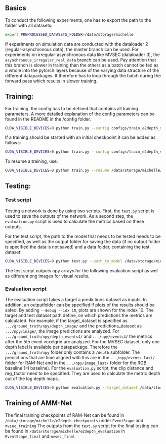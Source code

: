 ## Basics 
To conduct the following experiments, one has to export the path to the folder with all datasets:

```bash
export PREPROCESSED_DATASETS_FOLDER=/data/storage/michelle
```

If experiments on simulation data are conducted with the dataloader 2 (regular-asynchronous data), the master branch can be used.
For experiments on irregular-asynchronous data like MVSEC (dataloader 3), the `asynchronous_irregular_real_data` branch can be used. Pay attention that this branch is slower in training than the others as a batch cannot be fed as a whole into the pytorch layers because of the varying data structure of the different datapackages. It therefore has to loop through the batch during the forward pass which results in slower training.


## Training:
For training, the config has to be defined that contains all training parameters. A more detailed explanation of the config parameters can be found in the README in the /config folder.

```bash
CUDA_VISIBLE_DEVICES=0 python train.py --config configs/train_e2depth_si_grad_loss_statenet_ergb.json
```

If a training should be started with an initial checkpoint it can be added as follows:

```bash
CUDA_VISIBLE_DEVICES=0 python train.py --config configs/train_e2depth_si_grad_loss_statenet_ergb.json --initial_checkpoint /data/storage/michelle/e2depth_checkpoints/EventScape/e2depth_si_grad_loss_statenet_skip_conv_convgru_every5rgbframes_imageevents4loss_LR0003_S5_100_scale1/model_best.pth.tar`
```
To resume a training, use:

```bash
CUDA_VISIBLE_DEVICES=0 python train.py --resume /data/storage/michelle/e2depth_checkpoints/EventScape/e2depth_si_grad_loss_statenet_skip_conv_convgru_every5rgbframes_imageevents4loss_LR0003_S5_100_scale1/checkpoint-epoch100-loss-0.0682.pth.tar
```


## Testing:
### Test script
Testing a network is done by using two scripts. First, the `test.py` script is used to save the outputs of the network.
As a second step, the `evaluation.py` script is used to calculate the metrics based on these outputs.

For the test script, the path to the model that needs to be tested needs to be specified, as well as the output folder for saving the data (if no output folder is specified the data is not saved) and a data folder, containing the test dataset:

```bash
CUDA_VISIBLE_DEVICES=0 python test.py --path_to_model /data/storage/michelle/e2depth_checkpoints/EventScape/e2depth_si_grad_loss_statenet_skip_convlstm_baseline_ergb_every5rgbframes_LR0003_S5_100_scale1/model_best.pth.tar --output_path /data/storage/michelle/e2depth_evaluation/test --data_folder /data/storage/michelle/dataset_mathias_23_07/test/
```
The test script outputs npy arrays for the following evaluation script as well as different png images for visual results.

### Evaluation script
The evaluation script takes a target a predictions dataset as inputs. In addition, an outputfolder can be specified if plots of the results should be safed. By adding `--debug --idx 10`, plots are shown for the index 10.
The target and test dataset path define, on which predictions the metrics are calculated. For example, if the target_dataset is specified as `.../ground_truth/npy/depth_image/` and the predictions_dataset as `.../npy/image/`, the image predictions are analyzed. For `.../ground_truth/npy/depth_events4/` and  `.../npy/events4/` the metrics after the 5th event voxelgrid are analyzed.
For the MVSEC dataset, only one depth label is available per datapackage. Therefore the `.../ground_truth/npy` folder only contains a `/depth` subfolder. The predictions that are time aligned with this are in the `.../npy/events_last/` folder for RAM-Net and in the `.../npy/image_last/` folder for the RGB baseline (=I baseline).
For the `evaluation.py` script, the clip distance and reg_factor need to be specified. They are used to calculate the metric depth out of the log depth maps.

```bash
CUDA_VISIBLE_DEVICES=0 python evaluation.py --target_dataset /data/storage/michelle/e2depth_evaluation/EventScape_final/baseline_rgb_clip1000/ground_truth/npy/depth_image/ --predictions_dataset /data/storage/michelle/e2depth_evaluation/EventScape_final/baseline_rgb_clip1000/npy/image/ --clip_distance 1000 --reg_factor 5.70378
```



## Training of AMM-Net
The final training checkpoints of RAM-Net can be found in `/data/storage/michelle/e2depth_checkpoints` under `EventScape` and `mvsec_training`
The outputs from the `test.py` script for the final testing can be found in `/data/storage/michelle/e2depth_evaluation` in `EventScape_final` and `mvsec_final`
